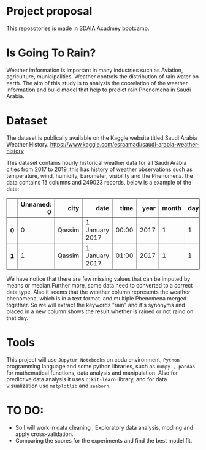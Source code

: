 # Project proposal
This reposotories is made in SDAIA Acadmey bootcamp.

# Is Going To Rain?
Weather imformation is important in many industries such as Aviation, agriculture, municipalities. 
Weather controls the distribution of rain water on earth. The aim of this study is to analysis the coorelation of the weather information and bulid model that help to predict rain Phenomena in Saudi Arabia. 

# Dataset
The dataset is publically available on the Kaggle website titled Saudi Arabia Weather History.
https://www.kaggle.com/esraamadi/saudi-arabia-weather-history

This dataset contains hourly historical weather data for all Saudi Arabia cities from 2017 to 2019 .this has history of weather observations such as temperature, wind, humidity, barometer, visibility and the Phenomena. the data contains 15 columns and 249023 records, below is a example of the data:

<table border="1" class="dataframe">
  <thead>
    <tr style="text-align: right;">
      <th></th>
      <th>Unnamed: 0</th>
      <th>city</th>
      <th>date</th>
      <th>time</th>
      <th>year</th>
      <th>month</th>
      <th>day</th>
      <th>hour</th>
      <th>minute</th>
      <th>weather</th>
      <th>temp</th>
      <th>wind</th>
      <th>humidity</th>
      <th>barometer</th>
      <th>visibility</th>
    </tr>
  </thead>
  <tbody>
    <tr>
      <th>0</th>
      <td>0</td>
      <td>Qassim</td>
      <td>1 January 2017</td>
      <td>00:00</td>
      <td>2017</td>
      <td>1</td>
      <td>1</td>
      <td>24</td>
      <td>0</td>
      <td>Clear</td>
      <td>17</td>
      <td>11</td>
      <td>64%</td>
      <td>1018.0</td>
      <td>16</td>
    </tr>
    <tr>
      <th>1</th>
      <td>1</td>
      <td>Qassim</td>
      <td>1 January 2017</td>
      <td>01:00</td>
      <td>2017</td>
      <td>1</td>
      <td>1</td>
      <td>1</td>
      <td>0</td>
      <td>Clear</td>
      <td>17</td>
      <td>6</td>
      <td>64%</td>
      <td>1018.0</td>
      <td>16</td>
    </tr>
  </tbody>
</table>



We have notice that there are few missing values that can be imputed by means or median.Further more, some data need to converted to a correct data type. Also it seems that the weather column represents the weather phenomena, which is in a text format. and multiple Phenomena merged together. So we will extract the keywords "rain" and it's synonyms and placed in a new column shows the result whether is rained or not raind on that day. 


# Tools
This project will use ```Jupytur Notebooks``` on coda environment, ```Python``` programming language and some python libraries, such as ```numpy , pandas``` for mathematical functions, data analysis and manipulation. Also for predictive data analysis it uses ```cikit-learn``` library, and for data visualization use ```matplotlib``` and ```seaborn```.


# TO DO:
- So I will work in data cleaning , Exploratory data analysis, modling and apply cross-validation.
- Comparing the scores for the experiments and find the best model fit.



